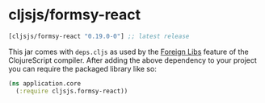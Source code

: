 # cljsjs/formsy-react

[](dependency)
```clojure
[cljsjs/formsy-react "0.19.0-0"] ;; latest release
```
[](/dependency)

This jar comes with `deps.cljs` as used by the [Foreign Libs][flibs] feature
of the ClojureScript compiler. After adding the above dependency to your project
you can require the packaged library like so:

```clojure
(ns application.core
  (:require cljsjs.formsy-react))
```

[flibs]: https://clojurescript.org/reference/packaging-foreign-deps
